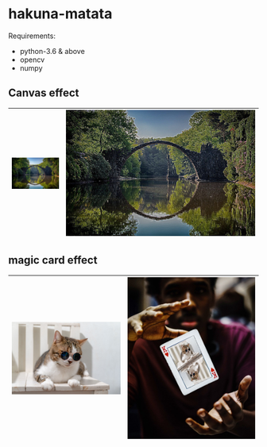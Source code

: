 # hakuna-matata

Requirements:

 * python-3.6 & above
 * opencv
 * numpy





## Canvas effect

| <img src="canvas-effect/nature.jpg" style="zoom: 33%;" /> | <img src="canvas-effect/nature-effect.jpg" style="zoom:;" /> |
| --------------------------------------------------------- | ------------------------------------------------------------ |





## magic card effect

| <img src="magic-cards/cat.jpg" style="zoom: 33%;" /> | <img src="magic-cards/catm.jpg" style="zoom: 67%;" /> |
| ---------------------------------------------------- | ----------------------------------------------------- |

